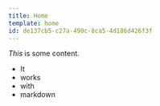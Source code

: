 ```yaml
---
title: Home
template: home
id: de137cb5-c27a-490c-8ca5-4d186d426f3f
---
```

*This* is some content.

- It
- works
- with
- markdown
